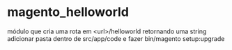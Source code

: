 # magento_helloworld
módulo que cria uma rota em &lt;url>/helloworld retornando uma string
adicionar pasta dentro de src/app/code e fazer
bin/magento setup:upgrade
